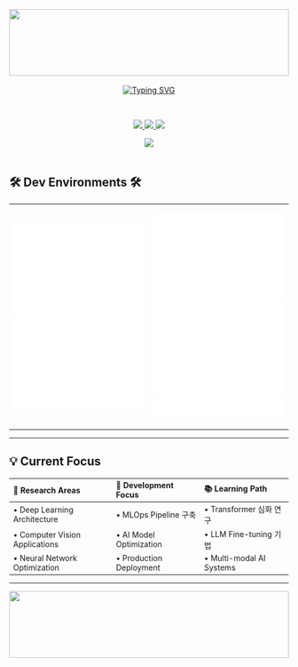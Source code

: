 <div align="center">

<img width="100%" height="120px" src="https://capsule-render.vercel.app/api?type=waving&color=gradient&customColorList=6,11,20&height=120&section=header&fontSize=30&fontAlignY=35&animation=twinkling&fontColor=ffffff"/>

<br>

[![Typing SVG](https://readme-typing-svg.herokuapp.com/?font=Fira+Code&size=32&duration=4000&pause=1000&color=6366F1&center=true&vCenter=true&width=800&lines=안녕하세요+탐구하는+AI+엔지니어+김성주입니다+👋&repeat=false)](https://git.io/typing-svg)

<br>

<p align="center">
  <a href="#portfolio">
    <img src="https://img.shields.io/badge/🌟_Portfolio-FF6B6B?style=for-the-badge&logoColor=white&labelColor=FF6B6B"/>
  </a>
  <a href="mailto:contact@example.com">
    <img src="https://img.shields.io/badge/📧_Email-4ECDC4?style=for-the-badge&logoColor=white&labelColor=4ECDC4"/>
  </a>
  <a href="#linkedin">
    <img src="https://img.shields.io/badge/🔗_LinkedIn-45B7D1?style=for-the-badge&logoColor=white&labelColor=45B7D1"/>
  </a>
</p>

<img src="https://user-images.githubusercontent.com/73097560/115834477-dbab4500-a447-11eb-908a-139a6edaec5c.gif">

</div>

<br>

## 🛠️ Dev Environments 🛠️

<div align="center">

<table>
<tr>
<td align="center" width="50%">

![Base Metrics](https://github.com/kimmaru/kimmaru/blob/main/metrics.base.svg)
![Stars](https://github.com/kimmaru/kimmaru/blob/main/metrics.plugin.stars.svg)

</td>
<td align="center" width="50%">

![Calendar](https://github.com/kimmaru/kimmaru/blob/main/metrics.plugin.isocalendar.fullyear.svg)
![Habits](https://github.com/kimmaru/kimmaru/blob/main/metrics.plugin.habits.facts.svg)
![Languages](https://github.com/kimmaru/kimmaru/blob/main/metrics.plugin.languages.details.svg)

</td>
</tr>
</table>

</div>

---

## 💡 Current Focus

<div align="center">

| 🔬 **Research Areas** | 🚀 **Development Focus** | 📚 **Learning Path** |
|:---|:---|:---|
| • Deep Learning Architecture | • MLOps Pipeline 구축 | • Transformer 심화 연구 |
| • Computer Vision Applications | • AI Model Optimization | • LLM Fine-tuning 기법 |
| • Neural Network Optimization | • Production Deployment | • Multi-modal AI Systems |

</div>

---

<div align="center">

<img width="100%" height="120px" src="https://capsule-render.vercel.app/api?type=waving&color=gradient&customColorList=6,11,20&height=120&section=footer&fontSize=30&fontAlignY=85&animation=twinkling&fontColor=ffffff"/>

</div>
